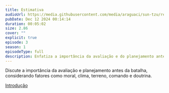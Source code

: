 ```yaml
---
title: Estimativa
audioUrl: https://media.githubusercontent.com/media/araguaci/sun-tzu/refs/heads/main/public/audio/02-cap-01-estimativa.mp3
pubDate: Dec 12 2024 00:14:14
duration: 00:05:02
size: 2.86
cover: ""
explicit: true
episode: 3
season: 1
episodeType: full
description: Enfatiza a importância da avaliação e do planejamento antes de qualquer confronto.
---
```

Discute a importância da avaliação e planejamento antes da batalha, considerando fatores como moral, clima, terreno, comando e doutrina.

<div class="text-center mt-16">
  <a class="btn btn-accent mt-9" href="/episode/post01">Introdução</a>
</div>